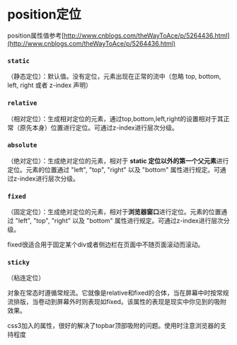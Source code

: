 # position定位

position属性值参考[http://www.cnblogs.com/theWayToAce/p/5264436.html](http://www.cnblogs.com/theWayToAce/p/5264436.html)

### `static`
（静态定位）：默认值。没有定位，元素出现在正常的流中（忽略 top, bottom, left, right 或者 z-index 声明）
### `relative`
（相对定位）：生成相对定位的元素，通过top,bottom,left,right的设置相对于其正常（原先本身）位置进行定位。可通过z-index进行层次分级。　　

### `absolute`
（绝对定位）：生成绝对定位的元素，相对于 **static 定位以外的第一个父元素**进行定位。元素的位置通过 "left", "top", "right" 以及 "bottom" 属性进行规定。可通过z-index进行层次分级。

### `fixed`
（固定定位）：生成绝对定位的元素，相对于**浏览器窗口**进行定位。元素的位置通过 "left", "top", "right" 以及 "bottom" 属性进行规定。可通过z-index进行层次分级。

fixed很适合用于固定某个div或者侧边栏在页面中不随页面滚动而滚动。

### `sticky` 
（粘连定位）

对象在常态时遵循常规流。它就像是relative和fixed的合体，当在屏幕中时按常规流排版，当卷动到屏幕外时则表现如fixed。该属性的表现是现实中你见到的吸附效果。

css3加入的属性，很好的解决了topbar顶部吸附的问题。使用时注意浏览器的支持程度